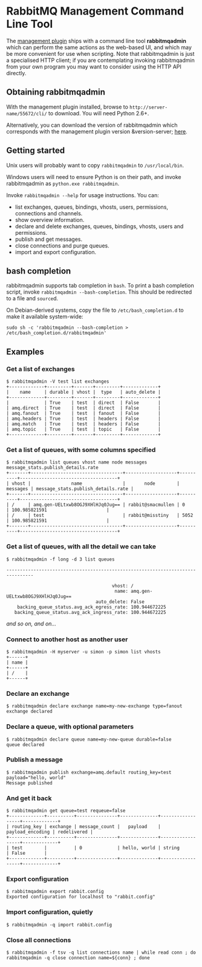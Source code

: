 # RabbitMQ Management Command Line Tool

The [management plugin](/management.html) ships with a command line
tool **rabbitmqadmin** which can perform the same actions as the
web-based UI, and which may be more convenient for use when
scripting. Note that rabbitmqadmin is just a specialised HTTP client;
if you are contemplating invoking rabbitmqadmin from your own program
you may want to consider using the HTTP API directly.

## Obtaining rabbitmqadmin

With the management plugin installed, browse to
`http://server-name/55672/cli/` to download. You will need Python 2.6+.

Alternatively, you can download the version of rabbitmqadmin which
corresponds with the management plugin version &version-server;
[here](http://hg.rabbitmq.com/rabbitmq-management/raw-file/&version-server-hg;/bin/rabbitmqadmin).

## Getting started

Unix users will probably want to copy `rabbitmqadmin` to `/usr/local/bin`.

Windows users will need to ensure Python is on their path, and invoke
rabbitmqadmin as `python.exe rabbitmqadmin`.

Invoke `rabbitmqadmin --help` for usage instructions. You can:

* list exchanges, queues, bindings, vhosts, users, permissions, connections and channels.
* show overview information.
* declare and delete exchanges, queues, bindings, vhosts, users and permissions.
* publish and get messages.
* close connections and purge queues.
* import and export configuration.


## bash completion

rabbitmqadmin supports tab completion in `bash`. To print a bash
completion script, invoke `rabbitmqadmin --bash-completion`.  This
should be redirected to a file and `source`d.

On Debian-derived
systems, copy the file to `/etc/bash_completion.d` to make it
available system-wide:

    sudo sh -c 'rabbitmqadmin --bash-completion > /etc/bash_completion.d/rabbitmqadmin'

## Examples

### Get a list of exchanges

    $ rabbitmqadmin -V test list exchanges
    +-------------+---------+-------+---------+-------------+
    |    name     | durable | vhost |  type   | auto_delete |
    +-------------+---------+-------+---------+-------------+
    |             | True    | test  | direct  | False       |
    | amq.direct  | True    | test  | direct  | False       |
    | amq.fanout  | True    | test  | fanout  | False       |
    | amq.headers | True    | test  | headers | False       |
    | amq.match   | True    | test  | headers | False       |
    | amq.topic   | True    | test  | topic   | False       |
    +-------------+---------+-------+---------+-------------+

### Get a list of queues, with some columns specified

    $ rabbitmqadmin list queues vhost name node messages message_stats.publish_details.rate
    +-------+----------------------------------+-------------------+----------+------------------------------------+
    | vhost |               name               |       node        | messages | message_stats.publish_details.rate |
    +-------+----------------------------------+-------------------+----------+------------------------------------+
    | /     | amq.gen-UELtxwb8OGJ9XHlHJq0Jug== | rabbit@smacmullen | 0        | 100.985821591                      |
    | /     | test                             | rabbit@misstiny   | 5052     | 100.985821591                      |
    +-------+----------------------------------+-------------------+----------+------------------------------------+

### Get a list of queues, with all the detail we can take

    $ rabbitmqadmin -f long -d 3 list queues

    --------------------------------------------------------------------------------

                                           vhost: /
                                            name: amq.gen-UELtxwb8OGJ9XHlHJq0Jug==
                                     auto_delete: False
        backing_queue_status.avg_ack_egress_rate: 100.944672225
       backing_queue_status.avg_ack_ingress_rate: 100.944672225
*and so on, and on...*

### Connect to another host as another user

    $ rabbitmqadmin -H myserver -u simon -p simon list vhosts
    +------+
    | name |
    +------+
    | /    |
    +------+

### Declare an exchange

    $ rabbitmqadmin declare exchange name=my-new-exchange type=fanout
    exchange declared

### Declare a queue, with optional parameters

    $ rabbitmqadmin declare queue name=my-new-queue durable=false
    queue declared

### Publish a message

    $ rabbitmqadmin publish exchange=amq.default routing_key=test payload="hello, world"
    Message published

### And get it back

    $ rabbitmqadmin get queue=test requeue=false
    +-------------+----------+---------------+--------------+------------------+-------------+
    | routing_key | exchange | message_count |   payload    | payload_encoding | redelivered |
    +-------------+----------+---------------+--------------+------------------+-------------+
    | test        |          | 0             | hello, world | string           | False       |
    +-------------+----------+---------------+--------------+------------------+-------------+

### Export configuration

    $ rabbitmqadmin export rabbit.config
    Exported configuration for localhost to "rabbit.config"

### Import configuration, quietly

    $ rabbitmqadmin -q import rabbit.config

### Close all connections

    $ rabbitmqadmin -f tsv -q list connections name | while read conn ; do rabbitmqadmin -q close connection name=${conn} ; done

